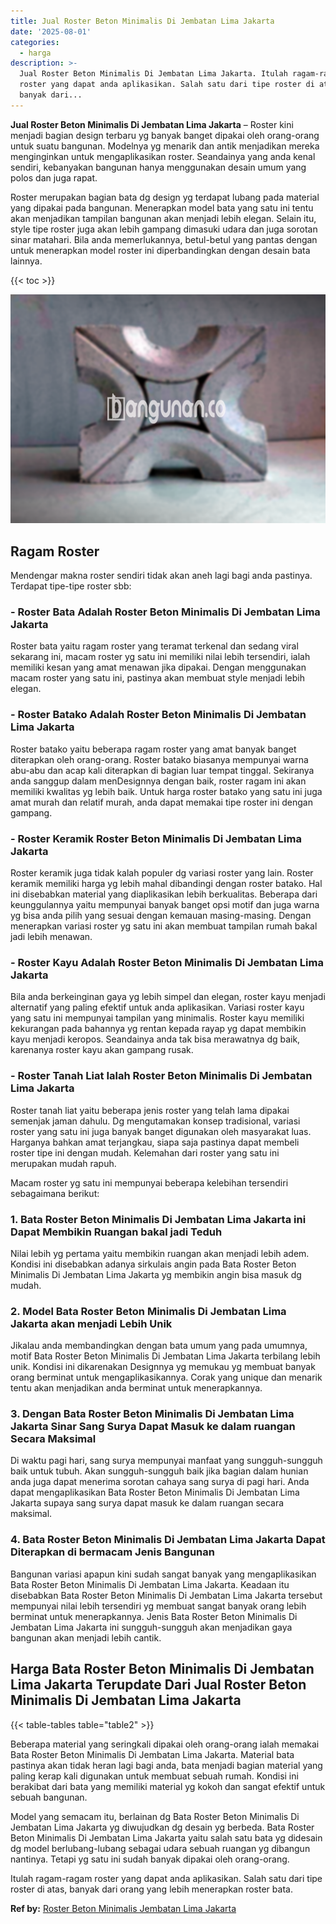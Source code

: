 ```yaml
---
title: Jual Roster Beton Minimalis Di Jembatan Lima Jakarta
date: '2025-08-01'
categories:
  - harga
description: >-
  Jual Roster Beton Minimalis Di Jembatan Lima Jakarta. Itulah ragam-ragam
  roster yang dapat anda aplikasikan. Salah satu dari tipe roster di atas,
  banyak dari...
---
```


**Jual Roster Beton Minimalis Di Jembatan Lima Jakarta** – Roster kini menjadi bagian design terbaru yg banyak banget dipakai oleh orang-orang untuk suatu bangunan. Modelnya yg menarik dan antik menjadikan mereka menginginkan untuk mengaplikasikan roster. Seandainya yang anda kenal sendiri, kebanyakan bangunan hanya menggunakan desain umum yang polos dan juga rapat.

Roster merupakan bagian bata dg design yg terdapat lubang pada material yang dipakai pada bangunan. Menerapkan model bata yang satu ini tentu akan menjadikan tampilan bangunan akan menjadi lebih elegan. Selain itu, style tipe roster juga akan lebih gampang dimasuki udara dan juga sorotan sinar matahari. Bila anda memerlukannya, betul-betul yang pantas dengan untuk menerapkan model roster ini diperbandingkan dengan desain bata lainnya.

{{< toc >}}

![Jual Roster Beton Minimalis Di Jembatan Lima Jakarta](/images/bata-roster-minimalis-15.png)

## Ragam Roster

Mendengar makna roster sendiri tidak akan aneh lagi bagi anda pastinya. Terdapat tipe-tipe roster sbb:

### \- Roster Bata Adalah Roster Beton Minimalis Di Jembatan Lima Jakarta

Roster bata yaitu ragam roster yang teramat terkenal dan sedang viral sekarang ini, macam roster yg satu ini memiliki nilai lebih tersendiri, ialah memiliki kesan yang amat menawan jika dipakai. Dengan menggunakan macam roster yang satu ini, pastinya akan membuat style menjadi lebih elegan.

### \- Roster Batako Adalah Roster Beton Minimalis Di Jembatan Lima Jakarta

Roster batako yaitu beberapa ragam roster yang amat banyak banget diterapkan oleh orang-orang. Roster batako biasanya mempunyai warna abu-abu dan acap kali diterapkan di bagian luar tempat tinggal. Sekiranya anda sanggup dalam menDesignnya dengan baik, roster ragam ini akan memiliki kwalitas yg lebih baik. Untuk harga roster batako yang satu ini juga amat murah dan relatif murah, anda dapat memakai tipe roster ini dengan gampang.

### \- Roster Keramik Roster Beton Minimalis Di Jembatan Lima Jakarta

Roster keramik juga tidak kalah populer dg variasi roster yang lain. Roster keramik memiliki harga yg lebih mahal dibandingi dengan roster batako. Hal ini disebabkan material yang diaplikasikan lebih berkualitas. Beberapa dari keunggulannya yaitu mempunyai banyak banget opsi motif dan juga warna yg bisa anda pilih yang sesuai dengan kemauan masing-masing. Dengan menerapkan variasi roster yg satu ini akan membuat tampilan rumah bakal jadi lebih menawan.

### \- Roster Kayu Adalah Roster Beton Minimalis Di Jembatan Lima Jakarta

Bila anda berkeinginan gaya yg lebih simpel dan elegan, roster kayu menjadi alternatif yang paling efektif untuk anda aplikasikan. Variasi roster kayu yang satu ini mempunyai tampilan yang minimalis. Roster kayu memiliki kekurangan pada bahannya yg rentan kepada rayap yg dapat membikin kayu menjadi keropos. Seandainya anda tak bisa merawatnya dg baik, karenanya roster kayu akan gampang rusak.

### \- Roster Tanah Liat Ialah Roster Beton Minimalis Di Jembatan Lima Jakarta

Roster tanah liat yaitu beberapa jenis roster yang telah lama dipakai semenjak jaman dahulu. Dg mengutamakan konsep tradisional, variasi roster yang satu ini juga banyak banget digunakan oleh masyarakat luas. Harganya bahkan amat terjangkau, siapa saja pastinya dapat membeli roster tipe ini dengan mudah. Kelemahan dari roster yang satu ini merupakan mudah rapuh.

Macam roster yg satu ini mempunyai beberapa kelebihan tersendiri sebagaimana berikut:

### 1\. Bata Roster Beton Minimalis Di Jembatan Lima Jakarta ini Dapat Membikin Ruangan bakal jadi Teduh

Nilai lebih yg pertama yaitu membikin ruangan akan menjadi lebih adem. Kondisi ini disebabkan adanya sirkulais angin pada Bata Roster Beton Minimalis Di Jembatan Lima Jakarta yg membikin angin bisa masuk dg mudah.

### 2\. Model Bata Roster Beton Minimalis Di Jembatan Lima Jakarta akan menjadi Lebih Unik

Jikalau anda membandingkan dengan bata umum yang pada umumnya, motif Bata Roster Beton Minimalis Di Jembatan Lima Jakarta terbilang lebih unik. Kondisi ini dikarenakan Designnya yg memukau yg membuat banyak orang berminat untuk mengaplikasikannya. Corak yang unique dan menarik tentu akan menjadikan anda berminat untuk menerapkannya.

### 3\. Dengan Bata Roster Beton Minimalis Di Jembatan Lima Jakarta Sinar Sang Surya Dapat Masuk ke dalam ruangan Secara Maksimal

Di waktu pagi hari, sang surya mempunyai manfaat yang sungguh-sungguh baik untuk tubuh. Akan sungguh-sungguh baik jika bagian dalam hunian anda juga dapat menerima sorotan cahaya sang surya di pagi hari. Anda dapat mengaplikasikan Bata Roster Beton Minimalis Di Jembatan Lima Jakarta supaya sang surya dapat masuk ke dalam ruangan secara maksimal.

### 4\. Bata Roster Beton Minimalis Di Jembatan Lima Jakarta Dapat Diterapkan di bermacam Jenis Bangunan

Bangunan variasi apapun kini sudah sangat banyak yang mengaplikasikan Bata Roster Beton Minimalis Di Jembatan Lima Jakarta. Keadaan itu disebabkan Bata Roster Beton Minimalis Di Jembatan Lima Jakarta tersebut mempunyai nilai lebih tersendiri yg membuat sangat banyak orang lebih berminat untuk menerapkannya. Jenis Bata Roster Beton Minimalis Di Jembatan Lima Jakarta ini sungguh-sungguh akan menjadikan gaya bangunan akan menjadi lebih cantik.

## Harga Bata Roster Beton Minimalis Di Jembatan Lima Jakarta Terupdate Dari Jual Roster Beton Minimalis Di Jembatan Lima Jakarta

{{< table-tables table="table2" >}}

Beberapa material yang seringkali dipakai oleh orang-orang ialah memakai Bata Roster Beton Minimalis Di Jembatan Lima Jakarta. Material bata pastinya akan tidak heran lagi bagi anda, bata menjadi bagian material yang paling kerap kali digunakan untuk membuat sebuah rumah. Kondisi ini berakibat dari bata yang memiliki material yg kokoh dan sangat efektif untuk sebuah bangunan.

Model yang semacam itu, berlainan dg Bata Roster Beton Minimalis Di Jembatan Lima Jakarta yg diwujudkan dg desain yg berbeda. Bata Roster Beton Minimalis Di Jembatan Lima Jakarta yaitu salah satu bata yg didesain dg model berlubang-lubang sebagai udara sebuah ruangan yg dibangun nantinya. Tetapi yg satu ini sudah banyak dipakai oleh orang-orang.

Itulah ragam-ragam roster yang dapat anda aplikasikan. Salah satu dari tipe roster di atas, banyak dari orang yang lebih menerapkan roster bata.

**Ref by:** [Roster Beton Minimalis Jembatan Lima Jakarta](https://id.wikipedia.org/wiki/Roster)
